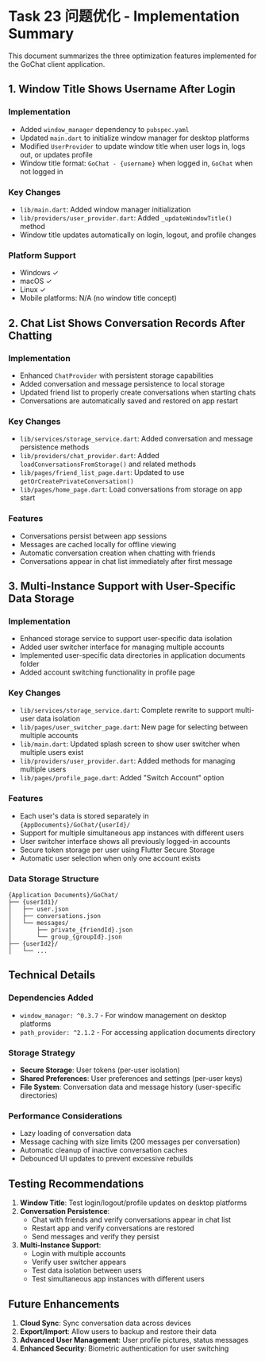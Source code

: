 # Task 23 问题优化 - Implementation Summary

This document summarizes the three optimization features implemented for the GoChat client application.

## 1. Window Title Shows Username After Login

### Implementation
- Added `window_manager` dependency to `pubspec.yaml`
- Updated `main.dart` to initialize window manager for desktop platforms
- Modified `UserProvider` to update window title when user logs in, logs out, or updates profile
- Window title format: `GoChat - {username}` when logged in, `GoChat` when not logged in

### Key Changes
- `lib/main.dart`: Added window manager initialization
- `lib/providers/user_provider.dart`: Added `_updateWindowTitle()` method
- Window title updates automatically on login, logout, and profile changes

### Platform Support
- Windows ✓
- macOS ✓  
- Linux ✓
- Mobile platforms: N/A (no window title concept)

## 2. Chat List Shows Conversation Records After Chatting

### Implementation
- Enhanced `ChatProvider` with persistent storage capabilities
- Added conversation and message persistence to local storage
- Updated friend list to properly create conversations when starting chats
- Conversations are automatically saved and restored on app restart

### Key Changes
- `lib/services/storage_service.dart`: Added conversation and message persistence methods
- `lib/providers/chat_provider.dart`: Added `loadConversationsFromStorage()` and related methods
- `lib/pages/friend_list_page.dart`: Updated to use `getOrCreatePrivateConversation()`
- `lib/pages/home_page.dart`: Load conversations from storage on app start

### Features
- Conversations persist between app sessions
- Messages are cached locally for offline viewing
- Automatic conversation creation when chatting with friends
- Conversations appear in chat list immediately after first message

## 3. Multi-Instance Support with User-Specific Data Storage

### Implementation
- Enhanced storage service to support user-specific data isolation
- Added user switcher interface for managing multiple accounts
- Implemented user-specific data directories in application documents folder
- Added account switching functionality in profile page

### Key Changes
- `lib/services/storage_service.dart`: Complete rewrite to support multi-user data isolation
- `lib/pages/user_switcher_page.dart`: New page for selecting between multiple accounts
- `lib/main.dart`: Updated splash screen to show user switcher when multiple users exist
- `lib/providers/user_provider.dart`: Added methods for managing multiple users
- `lib/pages/profile_page.dart`: Added "Switch Account" option

### Features
- Each user's data is stored separately in `{AppDocuments}/GoChat/{userId}/`
- Support for multiple simultaneous app instances with different users
- User switcher interface shows all previously logged-in accounts
- Secure token storage per user using Flutter Secure Storage
- Automatic user selection when only one account exists

### Data Storage Structure
```
{Application Documents}/GoChat/
├── {userId1}/
│   ├── user.json
│   ├── conversations.json
│   └── messages/
│       ├── private_{friendId}.json
│       └── group_{groupId}.json
├── {userId2}/
│   └── ...
```

## Technical Details

### Dependencies Added
- `window_manager: ^0.3.7` - For window management on desktop platforms
- `path_provider: ^2.1.2` - For accessing application documents directory

### Storage Strategy
- **Secure Storage**: User tokens (per-user isolation)
- **Shared Preferences**: User preferences and settings (per-user keys)
- **File System**: Conversation data and message history (user-specific directories)

### Performance Considerations
- Lazy loading of conversation data
- Message caching with size limits (200 messages per conversation)
- Automatic cleanup of inactive conversation caches
- Debounced UI updates to prevent excessive rebuilds

## Testing Recommendations

1. **Window Title**: Test login/logout/profile updates on desktop platforms
2. **Conversation Persistence**: 
   - Chat with friends and verify conversations appear in chat list
   - Restart app and verify conversations are restored
   - Send messages and verify they persist
3. **Multi-Instance Support**:
   - Login with multiple accounts
   - Verify user switcher appears
   - Test data isolation between users
   - Test simultaneous app instances with different users

## Future Enhancements

1. **Cloud Sync**: Sync conversation data across devices
2. **Export/Import**: Allow users to backup and restore their data
3. **Advanced User Management**: User profile pictures, status messages
4. **Enhanced Security**: Biometric authentication for user switching